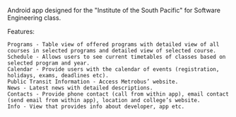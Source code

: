 Android app designed for the "Institute of the South Pacific" for Software Engineering class.

Features:

    Programs - Table view of offered programs with detailed view of all courses in selected programs and detailed view of selected course.
    Schedule - Allows users to see current timetables of classes based on selected program and year.
    Calendar - Provide users with the calendar of events (registration, holidays, exams, deadlines etc).
    Public Transit Information - Access Metrobus’ website.
    News - Latest news with detailed descriptions.
    Contacts - Provide phone contact (call from within app), email contact (send email from within app), location and college’s website.
    Info - View that provides info about developer, app etc.

